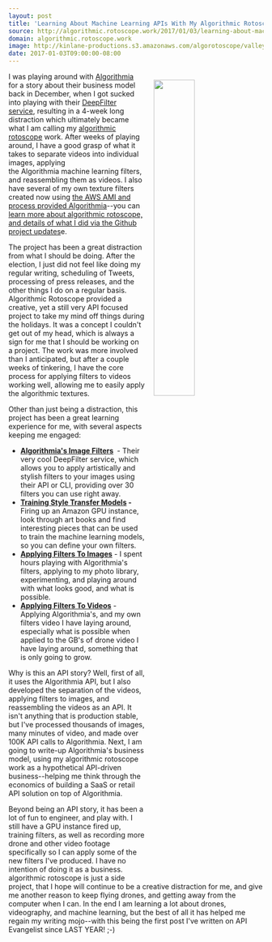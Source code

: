 ```yaml
---
layout: post
title: 'Learning About Machine Learning APIs With My Algorithmic Rotoscope Work'
source: http://algorithmic.rotoscope.work/2017/01/03/learning-about-machine-learning-apis-with-my-algorithmic-rotoscope-work/
domain: algorithmic.rotoscope.work
image: http://kinlane-productions.s3.amazonaws.com/algorotoscope/valleyrivertreeline/clean_view/file-00_01_06_83.jpg
date: 2017-01-03T09:00:00-08:00
---
```

<p><a href="http://algorithmic.rotoscope.work"><img style="padding: 15px;" src="http://kinlane-productions.s3.amazonaws.com/algorotoscope/valleyrivertreeline/clean_view/file-00_01_06_83.jpg" alt="" width="40%" align="right" /></a></p>
<p>I was playing around with <a href="https://algorithmia.com">Algorithmia</a> for a story about their business model back in December, when I got sucked into playing with their <a href="https://algorithmia.com/algorithms/deeplearning/DeepFilter">DeepFilter service</a>, resulting in a 4-week long distraction which ultimately became what I am calling my&nbsp;<a href="http://algorithmic.rotoscope.work">algorithmic rotoscope</a>&nbsp;work. After weeks of playing around, I have a good grasp of what it takes to separate videos into individual images, applying the&nbsp;Algorithmia&nbsp;machine learning filters, and reassembling them as videos. I also have several of my own texture filters created now using <a href="http://blog.algorithmia.com/training-style-transfer-models/">the AWS AMI and process provided&nbsp;Algorithmia</a>--you can <a href="http://algorithmic.rotoscope.work/updates/">learn more about algorithmic rotoscope, and details of what I did via the Github project updates</a>e.</p>
<p>The project has been a great distraction from what I should be doing. After the election, I just did not feel like doing my regular writing, scheduling of Tweets, processing of press releases, and the other things I do on a regular basis. Algorithmic Rotoscope provided a creative, yet a&nbsp;still very API focused project to take my mind off things during the holidays. It was a concept I couldn't get out of my head, which is always a sign for me that I should be working on a project. The work was more involved than I anticipated, but after a couple weeks of tinkering, I have the core process for applying filters to videos working well, allowing me to easily apply the algorithmic textures.</p>
<p>Other than just being a distraction, this project has been a great learning experience for me,&nbsp;with several aspects keeping me engaged:</p>
<ul>
<li><strong><a href="https://algorithmia.com/algorithms/deeplearning/DeepFilter">Algorithmia's Image Filters</a>&nbsp;</strong> - Their very cool DeepFilter service, which allows you to apply artistically and stylish filters to your images using their API or CLI, providing over 30 filters you can use right away.</li>
<li><strong><a href="http://blog.algorithmia.com/training-style-transfer-models/?ref=demo">Training Style Transfer Models</a> -</strong> Firing up an Amazon GPU instance, look through art books and find interesting pieces that can be used to train the machine learning models, so you can define your own filters.</li>
<li><strong><a href="http://image.rotoscope.work/">Applying Filters To Images</a></strong> - I spent hours playing with Algorithmia's filters, applying to my photo library, experimenting, and playing around with what looks good, and what is possible.</li>
<li><strong><a href="http://algorithmic.rotoscope.work/">Applying Filters To Videos</a></strong> - Applying Algorithmia's, and my own filters video I have laying around, especially what is possible when applied to the GB's of drone video I have laying around, something that is only going to grow.</li>
</ul>
<p>Why is this an API story? Well, first of all, it uses the Algorithmia API, but I also developed the separation of the videos, applying filters to images, and reassembling the videos as an API. It isn't anything that is production stable, but I've processed thousands of images, many minutes of video, and made over 100K API calls to Algorithmia. Next, I am going to write-up Algorithmia's business model, using my algorithmic rotoscope work as a hypothetical API-driven business--helping me think through the economics of building a SaaS or retail API solution on top of Algorithmia.&nbsp;</p>
<p>Beyond being an API story, it has been a lot of fun to engineer, and play with. I still have a GPU instance fired up, training filters, as well as recording more drone and other video footage specifically so I can apply some of the new filters I've produced. I have no intention of doing it as a business. algorithmic rotoscope is just a side project, that I hope will continue to be a creative distraction for me, and give me another reason to keep flying drones, and getting away from the computer when I can. In the end I am learning a lot about drones, videography, and machine learning, but the best of all it has helped me regain my writing mojo--with this being the first post I've written on API Evangelist since LAST YEAR! ;-)</p>
